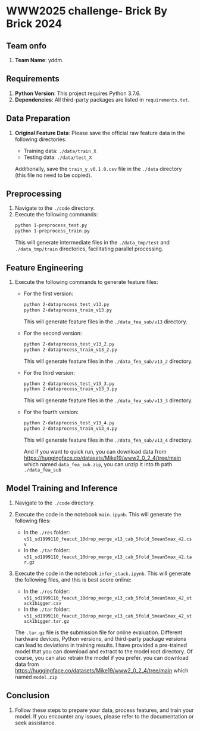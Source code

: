 # WWW2025 challenge- Brick By Brick 2024


## Team onfo

1. **Team Name**: yddm. 

## Requirements

1. **Python Version**: This project requires Python 3.7.6. 
2. **Dependencies**: All third-party packages are listed in `requirements.txt`.

## Data Preparation

1. **Original Feature Data**: Please save the official raw feature data in the following directories:
   - Training data: `./data/train_X`
   - Testing data: `./data/test_X`
   
   Additionally, save the `train_y_v0.1.0.csv` file in the `./data` directory (this file no need to be copied).

## Preprocessing

1. Navigate to the `./code` directory.
2. Execute the following commands:
   ```bash
   python 1-preprocess_test.py
   python 1-preprocess_train.py
   ```
   This will generate intermediate files in the `./data_tmp/test` and `./data_tmp/train` directories, facilitating parallel processing.

## Feature Engineering
   
1. Execute the following commands to generate feature files:
   - For the first version:
     ```bash
     python 2-dataprocess_test_v13.py
     python 2-dataprocess_train_v13.py
     ```
     This will generate feature files in the `./data_fea_sub/v13` directory.
     
   - For the second version:
     ```bash
     python 2-dataprocess_test_v13_2.py
     python 2-dataprocess_train_v13_2.py
     ```
     This will generate feature files in the `./data_fea_sub/v13_2` directory.
     
   - For the third version:
     ```bash
     python 2-dataprocess_test_v13_3.py
     python 2-dataprocess_train_v13_3.py
     ```
     This will generate feature files in the `./data_fea_sub/v13_3` directory.
     
   - For the fourth version:
     ```bash
     python 2-dataprocess_test_v13_4.py
     python 2-dataprocess_train_v13_4.py
     ```
     This will generate feature files in the `./data_fea_sub/v13_4` directory.
     
     And if you want to quick run, you can download data from https://huggingface.co/datasets/Mike19/www2_0_2_4/tree/main which named `data_fea_sub.zip`, you can unzip it into th path `./data_fea_sub`

## Model Training and Inference

1. Navigate to the `./code` directory.
2. Execute the code in the notebook `main.ipynb`. This will generate the following files:
   - In the `./res` folder: `v51_sd1999110_feacut_10drop_merge_v13_cab_5fold_5mean5max_42.csv`
   - In the `./tar` folder: `v51_sd1999110_feacut_10drop_merge_v13_cab_5fold_5mean5max_42.tar.gz`
3. Execute the code in the notebook `infer_stack.ipynb`. This will generate the following files, and this is best score online:
   - In the `./res` folder: `v51_sd1999110_feacut_10drop_merge_v13_cab_5fold_5mean5max_42_stack1bigger.csv`
   - In the `./tar` folder: `v51_sd1999110_feacut_10drop_merge_v13_cab_5fold_5mean5max_42_stack1bigger.tar.gz`

   The `.tar.gz` file is the submission file for online evaluation.
   Different hardware devices, Python versions, and third-party package versions can lead to deviations in training results. I have provided a pre-trained model that you can download and extract to the model root directory. Of course, you can also retrain the model if you prefer.  you can download data from https://huggingface.co/datasets/Mike19/www2_0_2_4/tree/main which named `model.zip`

## Conclusion
1. Follow these steps to prepare your data, process features, and train your model. If you encounter any issues, please refer to the documentation or seek assistance.
